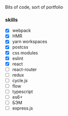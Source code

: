 Bits of code, sort of portfolio

### skills

- [x] webpack
- [x] HMR
- [x] yarn workspaces
- [x] postcss
- [x] css modules
- [x] eslint
- [x] react
- [ ] react-router
- [ ] redux
- [ ] cycle.js
- [ ] flow
- [ ] typescript
- [ ] es6+
- [ ] БЭМ
- [ ] express.js
